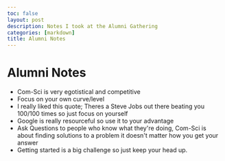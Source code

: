 ```yaml
---
toc: false
layout: post
description: Notes I took at the Alumni Gathering
categories: [markdown]
title: Alumni Notes
---
```


# Alumni Notes

 - Com-Sci is very egotistical and competitive
 - Focus on your own curve/level
 - I really liked this quote; Theres a Steve Jobs out there beating you 100/100 times so just focus on yourself
 - Google is really resourceful so use it to your advantage
 - Ask Questions to people who know what they're doing, Com-Sci is about finding solutions to a problem it doesn't matter how you get your answer
 - Getting started is a big challenge so just keep your head up.